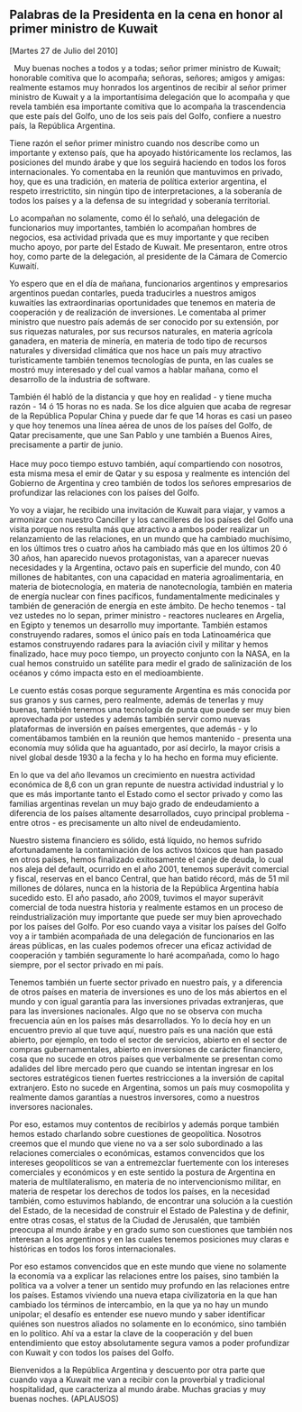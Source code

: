 Palabras de la Presidenta en la cena en honor al primer ministro de Kuwait
--------------------------------------------------------------------------

[Martes 27 de Julio del 2010]

  Muy buenas noches a todos y a todas; señor primer ministro de Kuwait;
honorable comitiva que lo acompaña; señoras, señores; amigos y amigas:
realmente estamos muy honrados los argentinos de recibir al señor primer
ministro de Kuwait y a la importantísima delegación que lo acompaña y
que revela también esa importante comitiva que lo acompaña la
trascendencia que este país del Golfo, uno de los seis país del Golfo,
confiere a nuestro país, la República Argentina.

Tiene razón el señor primer ministro cuando nos describe como un
importante y extenso país, que ha apoyado históricamente los reclamos,
las posiciones del mundo árabe y que los seguirá haciendo en todos los
foros internacionales. Yo comentaba en la reunión que mantuvimos en
privado, hoy, que es una tradición, en materia de política exterior
argentina, el respeto irrestrictito, sin ningún tipo de
interpretaciones, a la soberanía de todos los países y a la defensa de
su integridad y soberanía territorial.

Lo acompañan no solamente, como él lo señaló, una delegación de
funcionarios muy importantes, también lo acompañan hombres de negocios,
esa actividad privada que es muy importante y que reciben mucho apoyo,
por parte del Estado de Kuwait. Me presentaron, entre otros hoy, como
parte de la delegación, al presidente de la Cámara de Comercio Kuwaití.

Yo espero que en el día de mañana, funcionarios argentinos y empresarios
argentinos puedan contarles, pueda traducirles a nuestros amigos
kuwaitíes las extraordinarias oportunidades que tenemos en materia de
cooperación y de realización de inversiones. Le comentaba al primer
ministro que nuestro país además de ser conocido por su extensión, por
sus riquezas naturales, por sus recursos naturales, en materia agrícola
ganadera, en materia de minería, en materia de todo tipo de recursos
naturales y diversidad climática que nos hace un país muy atractivo
turìsticamente también tenemos tecnologías de punta, en las cuales se
mostró muy interesado y del cual vamos a hablar mañana, como el
desarrollo de la industria de software.

También él habló de la distancia y que hoy en realidad - y tiene mucha
razón - 14 ó 15 horas no es nada. Se los dice alguien que acaba de
regresar de la República Popular China y puede dar fe que 14 horas es
casi un paseo y que hoy tenemos una línea aérea de unos de los países
del Golfo, de Qatar precisamente, que une San Pablo y une también a
Buenos Aires, precisamente a partir de junio.\
\
 Hace muy poco tiempo estuvo también, aquí compartiendo con nosotros,
esta misma mesa el emir de Qatar y su esposa y realmente es intención
del Gobierno de Argentina y creo también de todos los señores
empresarios de profundizar las relaciones con los países del Golfo.

Yo voy a viajar, he recibido una invitación de Kuwait para viajar, y
vamos a armonizar con nuestro Canciller y los cancilleres de los países
del Golfo una visita porque nos resulta más que atractivo a ambos poder
realizar un relanzamiento de las relaciones, en un mundo que ha cambiado
muchísimo, en los últimos tres o cuatro años ha cambiado más que en los
últimos 20 ó 30 años, han aparecido nuevos protagonistas, van a aparecer
nuevas necesidades y la Argentina, octavo país en superficie del mundo,
con 40 millones de habitantes, con una capacidad en materia
agroalimentaria, en materia de biotecnología, en materia de
nanotecnología, también en materia de energía nuclear con fines
pacíficos, fundamentalmente medicinales y también de generación de
energía en este ámbito. De hecho tenemos - tal vez ustedes no lo sepan,
primer ministro - reactores nucleares en Argelia, en Egipto y tenemos un
desarrollo muy importante. También estamos construyendo radares, somos
el único país en toda Latinoamérica que estamos construyendo radares
para la aviación civil y militar y hemos finalizado, hace muy poco
tiempo, un proyecto conjunto con la NASA, en la cual hemos construido un
satélite para medir el grado de salinización de los océanos y cómo
impacta esto en el medioambiente.

Le cuento estás cosas porque seguramente Argentina es más conocida por
sus granos y sus carnes, pero realmente, además de tenerlas y muy
buenas, también tenemos una tecnología de punta que puede ser muy bien
aprovechada por ustedes y además también servir como nuevas plataformas
de inversión en países emergentes, que además - y lo comentábamos
también en la reunión que hemos mantenido - presenta una economía muy
sólida que ha aguantado, por así decirlo, la mayor crisis a nivel global
desde 1930 a la fecha y lo ha hecho en forma muy eficiente.

En lo que va del año llevamos un crecimiento en nuestra actividad
económica de 8,6 con un gran repunte de nuestra actividad industrial y
lo que es más importante tanto el Estado como el sector privado y como
las familias argentinas revelan un muy bajo grado de endeudamiento a
diferencia de los países altamente desarrollados, cuyo principal
problema - entre otros - es precisamente un alto nivel de endeudamiento.

Nuestro sistema financiero es sólido, está líquido, no hemos sufrido
afortunadamente la contaminación de los activos tóxicos que han pasado
en otros países, hemos finalizado exitosamente el canje de deuda, lo
cual nos aleja del default, ocurrido en el año 2001, tenemos superávit
comercial y fiscal, reservas en el banco Central, que han batido récord,
más de 51 mil millones de dólares, nunca en la historia de la República
Argentina había sucedido esto. El año pasado, año 2009, tuvimos el mayor
superávit comercial de toda nuestra historia y realmente estamos en un
proceso de reindustrialización muy importante que puede ser muy bien
aprovechado por los países del Golfo. Por eso cuando vaya a visitar los
países del Golfo voy a ir también acompañada de una delegación de
funcionarios en las áreas públicas, en las cuales podemos ofrecer una
eficaz actividad de cooperación y también seguramente lo haré
acompañada, como lo hago siempre, por el sector privado en mi país.

Tenemos también un fuerte sector privado en nuestro país, y a diferencia
de otros países en materia de inversiones es uno de los más abiertos en
el mundo y con igual garantía para las inversiones privadas extranjeras,
que para las inversiones nacionales. Algo que no se observa con mucha
frecuencia aún en los países más desarrollados. Yo lo decía hoy en un
encuentro previo al que tuve aquí, nuestro país es una nación que está
abierto, por ejemplo, en todo el sector de servicios, abierto en el
sector de compras gubernamentales, abierto en inversiones de carácter
financiero, cosa que no sucede en otros países que verbalmente se
presentan como adalides del libre mercado pero que cuando se intentan
ingresar en los sectores estratégicos tienen fuertes restricciones a la
inversión de capital extranjero. Esto no sucede en Argentina, somos un
país muy cosmopolita y realmente damos garantías a nuestros inversores,
como a nuestros inversores nacionales.

Por eso, estamos muy contentos de recibirlos y además porque también
hemos estado charlando sobre cuestiones de geopolítica. Nosotros creemos
que el mundo que viene no va a ser solo subordinado a las relaciones
comerciales o económicas, estamos convencidos que los intereses
geopolíticos se van a entremezclar fuertemente con los intereses
comerciales y económicos y en este sentido la postura de Argentina en
materia de multilateralismo, en materia de no intervencionismo militar,
en materia de respetar los derechos de todos los países, en la necesidad
también, como estuvimos hablando, de encontrar una solución a la
cuestión del Estado, de la necesidad de construir el Estado de Palestina
y de definir, entre otras cosas, el status de la Ciudad de Jerusalén,
que también preocupa al mundo árabe y en grado sumo son cuestiones que
también nos interesan a los argentinos y en las cuales tenemos
posiciones muy claras e históricas en todos los foros internacionales.

Por eso estamos convencidos que en este mundo que viene no solamente la
economía va a explicar las relaciones entre los países, sino también la
política va a volver a tener un sentido muy profundo en las relaciones
entre los países. Estamos viviendo una nueva etapa civilizatoria en la
que han cambiado los términos de intercambio, en la que ya no hay un
mundo unipolar; el desafío es entender ese nuevo mundo y saber
identificar quiénes son nuestros aliados no solamente en lo económico,
sino también en lo político. Ahí va a estar la clave de la cooperación y
del buen entendimiento que estoy absolutamente segura vamos a poder
profundizar con Kuwait y con todos los países del Golfo.

Bienvenidos a la República Argentina y descuento por otra parte que
cuando vaya a Kuwait me van a recibir con la proverbial y tradicional
hospitalidad, que caracteriza al mundo árabe. Muchas gracias y muy
buenas noches. (APLAUSOS)
